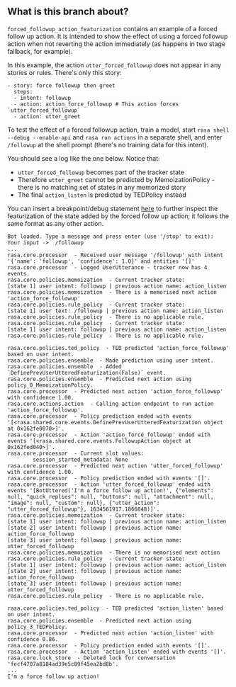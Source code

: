 ## What is this branch about?

`forced_followup_action_featurization` contains an example of a forced follow up action. It is intended to show the effect of using a forced followup action when not reverting the action immediately (as happens in two stage fallback, for example).


In this example, the action `utter_forced_followup` does not appear in any stories or rules. There's only this story:
```
- story: force followup then greet
  steps:
  - intent: followup
  - action: action_force_followup # This action forces `utter_forced_followup`
  - action: utter_greet
```

To test the effect of a forced followup action, train a model, start `rasa shell --debug --enable-api` and `rasa run actions` in a separate shell, and enter `/followup` at the shell prompt (there's no training data for this intent).

You should see a log like the one below. Notice that:
* `utter_forced_followup` becomes part of the tracker state
* Therefore `utter_greet` cannot be predicted by MemoizationPolicy - there is no matching set of states in any memorized story
* The final `action_listen` is predicted by TEDPolicy instead

You can insert a breakpoint/debug statement [here](https://github.com/RasaHQ/rasa/blob/1441d29702e8e112f90e560981c5556261555231/rasa/core/featurizers/single_state_featurizer.py#L258-L263) to further inspect the featurization of the state added by the forced follow up action; it follows the same format as any other action. 

```
Bot loaded. Type a message and press enter (use '/stop' to exit): 
Your input ->  /followup
...
rasa.core.processor  - Received user message '/followup' with intent '{'name': 'followup', 'confidence': 1.0}' and entities '[]'
rasa.core.processor  - Logged UserUtterance - tracker now has 4 events.
rasa.core.policies.memoization  - Current tracker state:
[state 1] user intent: followup | previous action name: action_listen
rasa.core.policies.memoization  - There is a memorised next action 'action_force_followup'
rasa.core.policies.rule_policy  - Current tracker state:
[state 1] user text: /followup | previous action name: action_listen
rasa.core.policies.rule_policy  - There is no applicable rule.
rasa.core.policies.rule_policy  - Current tracker state:
[state 1] user intent: followup | previous action name: action_listen
rasa.core.policies.rule_policy  - There is no applicable rule.

rasa.core.policies.ted_policy  - TED predicted 'action_force_followup' based on user intent.
rasa.core.policies.ensemble  - Made prediction using user intent.
rasa.core.policies.ensemble  - Added `DefinePrevUserUtteredFeaturization(False)` event.
rasa.core.policies.ensemble  - Predicted next action using policy_0_MemoizationPolicy.
rasa.core.processor  - Predicted next action 'action_force_followup' with confidence 1.00.
rasa.core.actions.action  - Calling action endpoint to run action 'action_force_followup'.
rasa.core.processor  - Policy prediction ended with events '[<rasa.shared.core.events.DefinePrevUserUtteredFeaturization object at 0x162fe0070>]'.
rasa.core.processor  - Action 'action_force_followup' ended with events '[<rasa.shared.core.events.FollowupAction object at 0x162fed040>]'.
rasa.core.processor  - Current slot values: 
        session_started_metadata: None
rasa.core.processor  - Predicted next action 'utter_forced_followup' with confidence 1.00.
rasa.core.processor  - Policy prediction ended with events '[]'.
rasa.core.processor  - Action 'utter_forced_followup' ended with events '[BotUttered('I'm a force follow up action!', {"elements": null, "quick_replies": null, "buttons": null, "attachment": null, "image": null, "custom": null}, {"utter_action": "utter_forced_followup"}, 1634561917.1866848)]'.
rasa.core.policies.memoization  - Current tracker state:
[state 1] user intent: followup | previous action name: action_listen
[state 2] user intent: followup | previous action name: action_force_followup
[state 3] user intent: followup | previous action name: utter_forced_followup
rasa.core.policies.memoization  - There is no memorised next action
rasa.core.policies.rule_policy  - Current tracker state:
[state 1] user intent: followup | previous action name: action_listen
[state 2] user intent: followup | previous action name: action_force_followup
[state 3] user intent: followup | previous action name: utter_forced_followup
rasa.core.policies.rule_policy  - There is no applicable rule.

rasa.core.policies.ted_policy  - TED predicted 'action_listen' based on user intent.
rasa.core.policies.ensemble  - Predicted next action using policy_3_TEDPolicy.
rasa.core.processor  - Predicted next action 'action_listen' with confidence 0.86.
rasa.core.processor  - Policy prediction ended with events '[]'.
rasa.core.processor  - Action 'action_listen' ended with events '[]'.
rasa.core.lock_store  - Deleted lock for conversation 'fecf4707a8184ad39e5c89f45ea2bd8b'.
...
I'm a force follow up action!
```
